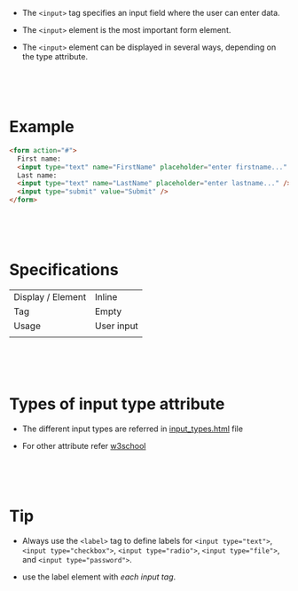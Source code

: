 - The `<input>` tag specifies an input field where the user can enter data.

- The `<input>` element is the most important form element.

- The `<input>` element can be displayed in several ways, depending on the type attribute.

&nbsp;

&nbsp;

# Example

```html
<form action="#">
  First name:
  <input type="text" name="FirstName" placeholder="enter firstname..." /><br />
  Last name:
  <input type="text" name="LastName" placeholder="enter lastname..." /><br />
  <input type="submit" value="Submit" />
</form>
```

&nbsp;

&nbsp;

# Specifications

|                   |            |
| ----------------- | ---------- |
| Display / Element | Inline     |
| Tag               | Empty      |
| Usage             | User input |
|                   |            |

&nbsp;

&nbsp;

# Types of input type attribute

- The different input types are referred in [input_types.html](input_types.html) file

* For other attribute refer [w3school](https://www.w3schools.com/tags/tag_input.asp)

&nbsp;

&nbsp;

# Tip

- Always use the `<label>` tag to define labels for `<input type="text">`, `<input type="checkbox">`, `<input type="radio">`, `<input type="file">`, and `<input type="password">`.

* use the label element with _each input tag_.

  &nbsp;

&nbsp;
